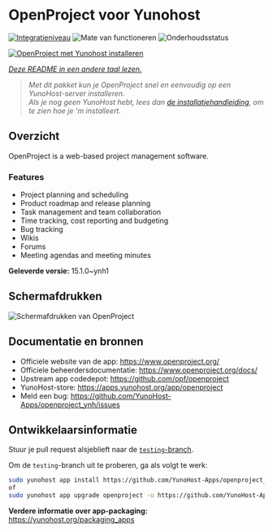 <!--
NB: Deze README is automatisch gegenereerd door <https://github.com/YunoHost/apps/tree/master/tools/readme_generator>
Hij mag NIET handmatig aangepast worden.
-->

# OpenProject voor Yunohost

[![Integratieniveau](https://apps.yunohost.org/badge/integration/openproject)](https://ci-apps.yunohost.org/ci/apps/openproject/)
![Mate van functioneren](https://apps.yunohost.org/badge/state/openproject)
![Onderhoudsstatus](https://apps.yunohost.org/badge/maintained/openproject)

[![OpenProject met Yunohost installeren](https://install-app.yunohost.org/install-with-yunohost.svg)](https://install-app.yunohost.org/?app=openproject)

*[Deze README in een andere taal lezen.](./ALL_README.md)*

> *Met dit pakket kun je OpenProject snel en eenvoudig op een YunoHost-server installeren.*  
> *Als je nog geen YunoHost hebt, lees dan [de installatiehandleiding](https://yunohost.org/install), om te zien hoe je 'm installeert.*

## Overzicht

OpenProject is a web-based project management software.

### Features

- Project planning and scheduling
- Product roadmap and release planning
- Task management and team collaboration
- Time tracking, cost reporting and budgeting
- Bug tracking
- Wikis
- Forums
- Meeting agendas and meeting minutes


**Geleverde versie:** 15.1.0~ynh1

## Schermafdrukken

![Schermafdrukken van OpenProject](./doc/screenshots/screenshot1.png)

## Documentatie en bronnen

- Officiele website van de app: <https://www.openproject.org/>
- Officiele beheerdersdocumentatie: <https://www.openproject.org/docs/>
- Upstream app codedepot: <https://github.com/opf/openproject>
- YunoHost-store: <https://apps.yunohost.org/app/openproject>
- Meld een bug: <https://github.com/YunoHost-Apps/openproject_ynh/issues>

## Ontwikkelaarsinformatie

Stuur je pull request alsjeblieft naar de [`testing`-branch](https://github.com/YunoHost-Apps/openproject_ynh/tree/testing).

Om de `testing`-branch uit te proberen, ga als volgt te werk:

```bash
sudo yunohost app install https://github.com/YunoHost-Apps/openproject_ynh/tree/testing --debug
of
sudo yunohost app upgrade openproject -u https://github.com/YunoHost-Apps/openproject_ynh/tree/testing --debug
```

**Verdere informatie over app-packaging:** <https://yunohost.org/packaging_apps>

